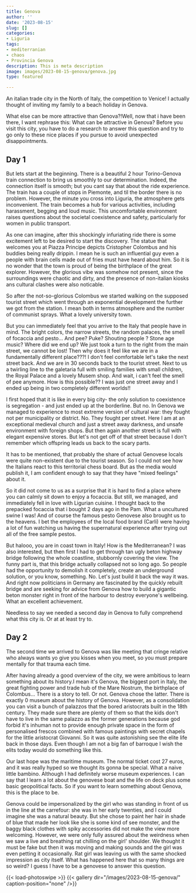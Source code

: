 ```yaml
---
title: Genova
author: ''
date: '2023-08-15'
slug: []
categories: 
- Liguria
tags: 
- mediterranian
- chaos
- Provincia Genova
description: This is meta description
image: images/2023-08-15-genova/genova.jpg
type: featured

---
```


An italian trade city in the North of Italy, the competition to Venice! I actually thought of inviting my family to a beach holiday in Genova.

What else can be more attractive than Genova?!Well, now that i have been there,  I want rephrase this: What can be attractive in Genova? Before you visit this city, you have to do a research to answer this question and try to go only to these nice places if you pursue to avoid unexpected disappointments.

## Day 1

But lets start at the beginning. There is a beautiful 2 hour Torino-Genova train connection to bring us smoothly to our determination. Indeed, the connection itself is smooth; but you cant say that about the ride experience. The train has a couple of stops in Piemonte, and til the border there is no problem. However, the minute you cross into Liguria, the atmosphere gets inconvenient. The train becomes a hub for various activities, including harassment, begging and loud music. This uncomfortable environment raises questions about the societal coexistence and safety, particularly for women in public transport.

As one can imagine, after this shockingly infuriating ride there is some excitement left to be desired to start the discovery. The statue that welcomes you at Piazza Principe depicts Cristopher Colombus and his buddies being really drippin. I mean he is such an influential guy even a people with brain cells made out of fries must have heard about him. So it is no wonder that the town is proud of being the birthplace of the great explorer. However, the glorious vibe was somehow not present, since the surroundings were chaotic and dirty, and the presence of non-italian kiosks ans cultural clashes were also noticable.


So after the not-so-glorious Colombus we started walking on the supposed tourist street which went through an exponential development the further we got from the station. I mean both in terms atmosphere and the number of communist sprays. What a lovely university town.

But you can immediately feel that you arrive to the Italy that people have in mind. The bright colors, the narrow streets, the random palaces, the smell of focaccia and pesto... And pee? Puke? Shouting people ? Stone age music? Where did we end up? We just took a turn to the right from the main street, we cannot be lost! Then why does it feel like we are in a fundamentally different place???! I don't feel comfortable let's take the next street back. And we are in 30 seconds back to the tourist street. Next to us a twirling line to the galetaria full with smiling families with small children, the Royal Palace and a lovely Musem shop.  And wait, i can't feel the smell of pee anymore. How is this possible?? I was just one street away and I ended up being in two completely different worlds!! 

I first hoped that it is like in every big city- the only solution to coexistence is segregation - and just ended up at the borderline. But no. In Genova we managed to experience to most extreme version of cultural war: they fought not per municipality or district. No. They fought per street. Here I am at an exceptional medieval church and just a street away darkness, and unsafe environment with foreign shops. But then again another street is full with elegant expensive stores. But let's not get off of that street because I don't remember which offspring leads us back to the scary parts.

It has to be mentioned, that probably the share of actual Genovese locals were quite non-existent due to the tourist season. So I could not see how the Italians react to this territorial chess board. But as the media would publish it, I am confident enough to say that they have "mixed feelings" about it.

So it did not come to us as a surprise that it is hard to find a place where you can calmly sit down to enjoy a focaccia. But still, we managed, and immediately fell in love with Ligurian cuisine. I thought back to the prepacked focaccia that i bought 2 days ago in the Pam. What a uncultured swine I was! And of course the famous pesto Genovese also brought us to the heavens. I bet the employees of the local food brand (Carli) were having a lot of fun watching us having the supernatural experience after trying out all of the free sample pestos.

But halooo, you are in coast town in Italy! How is the Mediterranean? I was also interested, but then first I had to get through tan ugly beton highway bridge following the whole coastline, stubbornly covering the view. The funny part is, that this bridge actually collapsed not so long ago. So people had the opportunity to demolish it completely, create an underground solution, or you know, something. No. Let's just build it back the way it was. And right now politicians in Germany are fascinated by the quickly rebuilt bridge and are seeking for advice from Genova how to build a gigantic beton monster right in front of the harbour to destroy everyone's wellbeing. What an excellent achievement.


Needless to say we needed a second day in Genova to fully comprehend what this city is. Or at at least try to.

## Day 2

The second time we arrived to Genova was like meeting that cringe relative who always wants yo give you kisses when you meet, so you must prepare mentally for that trauma each time.


After having already a good overview of the city, we were ambitious to learn something about its history.I mean it's Genova, the biggest port in Italy, the great fighting power and trade hub of the Mare Nostrum, the birthplace of Colombus... There is a story to tell. Or not. Genova chose the latter. There is exactly 0 museum about the history of Genova. However, as a consolidation you can visit a bunch of palazzos that the bored aristocrats built in the 18th century. They made sure there are plenty of them so that the kids don't have to live in the same palazzo as the former generations because god forbid it's inhuman not to provide enough private space in the form of personalised frescos combined with famous paintings with secret chapels for the little aristocrat Giovanni. So it was quite astonishing see the elite life back in those days. Even though I am not a big fan of barroque I wish the elits today would do something like this.


Our last hope was the maritime museum. The normal ticket cost 27 euros, and it was really hyped so we thought its gonna be special. What a naive little bambino. Although I had definitely worse museum experiences. I can say that I learn a lot about the genovese boat and the life on deck plus some basic geopolitical facts. So if you want to learn something about Genova, this is the place to be.

Genova could be impersonalized by the girl who was standing in front of us in the line at the carrefour: she was in her early twenties, and I could imagine she was a natural beauty. But she chose to paint her hair in shade of blue that made her look like she is some kind of see monster, and the baggy black clothes with spiky accessories did not make the view more welcoming. However, we were only fully assured about the weirdness when we saw a live and breathing rat chilling on the girl' shoulder. We thought it must be fake but then it was moving and making sounds and the girl was even petting it occasionally. Rat girl was leaving us with the same shocked impression as city itself. What has happened here that so many things are so weird? I guess I have to be a genovese to answer this question.

{{< load-photoswipe >}}
{{< gallery dir="/images/2023-08-15-genova/" caption-position="none" />}}
